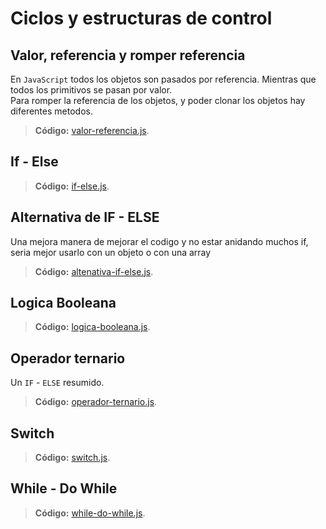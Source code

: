 # Ciclos y estructuras de control
## Valor, referencia y romper referencia
En `JavaScript` todos los objetos son pasados por referencia. Mientras que todos los primitivos se pasan por valor.<br>
Para romper la referencia de los objetos, y poder clonar los objetos hay diferentes metodos.
> **Código:**
> [valor-referencia.js](/s4-estrutura-control-flujo/src/js/33-valor-referencia.js).

## If - Else
> **Código:**
> [if-else.js](/s4-estrutura-control-flujo/src/js/34-if-else.js).

## Alternativa de IF - ELSE
Una mejora manera de mejorar el codigo y no estar anidando muchos if, seria mejor usarlo con un objeto o con una array
> **Código:**
> [altenativa-if-else.js](/s4-estrutura-control-flujo/src/js/35-alternativa-if-else.js).

## Logica Booleana
> **Código:**
> [logica-booleana.js](/s4-estrutura-control-flujo/src/js/36-logica-booleana.js).

## Operador ternario
Un `IF` - `ELSE` resumido.
> **Código:**
> [operador-ternario.js](/s4-estrutura-control-flujo/src/js/38-operador-ternario.js).

## Switch
> **Código:**
> [switch.js](/s4-estrutura-control-flujo/src/js/40-switch.js).

## While - Do While
> **Código:**
> [while-do-while.js](/s4-estrutura-control-flujo/src/js/41-while-do-while.js).
